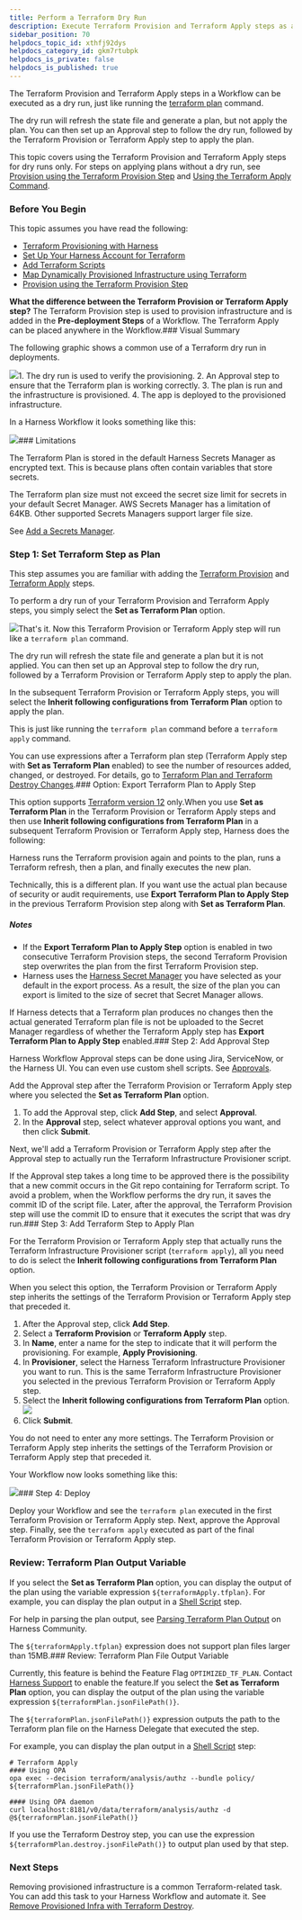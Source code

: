 ```yaml
---
title: Perform a Terraform Dry Run
description: Execute Terraform Provision and Terraform Apply steps as a dry run.
sidebar_position: 70
helpdocs_topic_id: xthfj92dys
helpdocs_category_id: gkm7rtubpk
helpdocs_is_private: false
helpdocs_is_published: true
---
```


The Terraform Provision and Terraform Apply steps in a Workflow can be executed as a dry run, just like running the [terraform plan](https://www.terraform.io/docs/commands/plan.html) command.

The dry run will refresh the state file and generate a plan, but not apply the plan. You can then set up an Approval step to follow the dry run, followed by the Terraform Provision or Terraform Apply step to apply the plan.

This topic covers using the Terraform Provision and Terraform Apply steps for dry runs only. For steps on applying plans without a dry run, see [Provision using the Terraform Provision Step](/article/uxwih21ps1-terraform-provisioner-step) and [Using the Terraform Apply Command](/article/jaxppd8w9j-using-the-terraform-apply-command).

### Before You Begin

This topic assumes you have read the following:

* [Terraform Provisioning with Harness](/article/hh52ews03d-terraform-provisioning-with-harness)
* [Set Up Your Harness Account for Terraform](/article/llp7a6lr1c-terraform-delegates)
* [Add Terraform Scripts](/article/ux2enus2ku-add-terraform-scripts)
* [Map Dynamically Provisioned Infrastructure using Terraform](/article/a2f2bh35el-mapgcp-kube-terraform-infra)
* [Provision using the Terraform Provision Step](/article/uxwih21ps1-terraform-provisioner-step)

**What the difference between the Terraform Provision or Terraform Apply step?** The Terraform Provision step is used to provision infrastructure and is added in the **Pre-deployment Steps** of a Workflow. The Terraform Apply can be placed anywhere in the Workflow.### Visual Summary

The following graphic shows a common use of a Terraform dry run in deployments.

![](https://files.helpdocs.io/kw8ldg1itf/articles/xthfj92dys/1586471873769/image.png)1. The dry run is used to verify the provisioning.
2. An Approval step to ensure that the Terraform plan is working correctly.
3. The plan is run and the infrastructure is provisioned.
4. The app is deployed to the provisioned infrastructure.

In a Harness Workflow it looks something like this:

![](https://files.helpdocs.io/kw8ldg1itf/articles/xthfj92dys/1586472654242/image.png)### Limitations

The Terraform Plan is stored in the default Harness Secrets Manager as encrypted text. This is because plans often contain variables that store secrets.

The Terraform plan size must not exceed the secret size limit for secrets in your default Secret Manager. AWS Secrets Manager has a limitation of 64KB. Other supported Secrets Managers support larger file size.

See [Add a Secrets Manager](/article/uuer539u3l-add-a-secrets-manager).

### Step 1: Set Terraform Step as Plan

This step assumes you are familiar with adding the [Terraform Provision](/article/uxwih21ps1-terraform-provisioner-step) and [Terraform Apply](/article/jaxppd8w9j-using-the-terraform-apply-command) steps.

To perform a dry run of your Terraform Provision and Terraform Apply steps, you simply select the **Set as Terraform Plan** option.

![](https://files.helpdocs.io/kw8ldg1itf/articles/xthfj92dys/1586469919868/image.png)That's it. Now this Terraform Provision or Terraform Apply step will run like a `terraform plan` command.

The dry run will refresh the state file and generate a plan but it is not applied. You can then set up an Approval step to follow the dry run, followed by a Terraform Provision or Terraform Apply step to apply the plan.

In the subsequent Terraform Provision or Terraform Apply steps, you will select the **Inherit following configurations from Terraform Plan** option to apply the plan.

This is just like running the `terraform plan` command before a `terraform apply` command.

You can use expressions after a Terraform plan step (Terraform Apply step with **Set as Terraform Plan** enabled) to see the number of resources added, changed, or destroyed. For details, go to [Terraform Plan and Terraform Destroy Changes](/article/aza65y4af6-built-in-variables-list#terraform_plan_and_terraform_destroy_changes).### Option: Export Terraform Plan to Apply Step

This option supports [Terraform version 12](https://www.terraform.io/upgrade-guides/0-12.html) only.When you use **Set as Terraform Plan** in the Terraform Provision or Terraform Apply steps and then use **Inherit following configurations from Terraform Plan** in a subsequent Terraform Provision or Terraform Apply step, Harness does the following:

Harness runs the Terraform provision again and points to the plan, runs a Terraform refresh, then a plan, and finally executes the new plan.

Technically, this is a different plan. If you want use the actual plan because of security or audit requirements, use **Export Terraform Plan to Apply Step** in the previous Terraform Provision step along with **Set as Terraform Plan**.

##### Notes

* If the **Export Terraform Plan to Apply Step** option is enabled in two consecutive Terraform Provision steps, the second Terraform Provision step overwrites the plan from the first Terraform Provision step.
* Harness uses the [Harness Secret Manager](/article/uuer539u3l-add-a-secrets-manager) you have selected as your default in the export process. As a result, the size of the plan you can export is limited to the size of secret that Secret Manager allows.

If Harness detects that a Terraform plan produces no changes then the actual generated Terraform plan file is not be uploaded to the Secret Manager regardless of whether the Terraform Apply step has **Export Terraform Plan to Apply Step** enabled.### Step 2: Add Approval Step

Harness Workflow Approval steps can be done using Jira, ServiceNow, or the Harness UI. You can even use custom shell scripts. See [Approvals](/article/0ajz35u2hy-approvals).

Add the Approval step after the Terraform Provision or Terraform Apply step where you selected the **Set as Terraform Plan** option.

1. To add the Approval step, click **Add Step**, and select **Approval**.
2. In the **Approval** step, select whatever approval options you want, and then click **Submit**.

Next, we'll add a Terraform Provision or Terraform Apply step after the Approval step to actually run the Terraform Infrastructure Provisioner script.

If the Approval step takes a long time to be approved there is the possibility that a new commit occurs in the Git repo containing for Terraform script. To avoid a problem, when the Workflow performs the dry run, it saves the commit ID of the script file. Later, after the approval, the Terraform Provision step will use the commit ID to ensure that it executes the script that was dry run.### Step 3: Add Terraform Step to Apply Plan

For the Terraform Provision or Terraform Apply step that actually runs the Terraform Infrastructure Provisioner script (`terraform apply`), all you need to do is select the **Inherit following configurations from Terraform Plan** option.

When you select this option, the Terraform Provision or Terraform Apply step inherits the settings of the Terraform Provision or Terraform Apply step that preceded it.

1. After the Approval step, click **Add Step**.
2. Select a **Terraform Provision** or **Terraform Apply** step.
3. In **Name**, enter a name for the step to indicate that it will perform the provisioning. For example, **Apply Provisioning**.
4. In **Provisioner**, select the Harness Terraform Infrastructure Provisioner you want to run. This is the same Terraform Infrastructure Provisioner you selected in the previous Terraform Provision or Terraform Apply step.
5. Select the **Inherit following configurations from Terraform Plan** option.![](https://files.helpdocs.io/kw8ldg1itf/articles/xthfj92dys/1586472892374/image.png)
6. Click **Submit**.

You do not need to enter any more settings. The Terraform Provision or Terraform Apply step inherits the settings of the Terraform Provision or Terraform Apply step that preceded it.

Your Workflow now looks something like this:

![](https://files.helpdocs.io/kw8ldg1itf/articles/xthfj92dys/1586472654242/image.png)### Step 4: Deploy

Deploy your Workflow and see the `terraform plan` executed in the first Terraform Provision or Terraform Apply step. Next, approve the Approval step. Finally, see the `terraform apply` executed as part of the final Terraform Provision or Terraform Apply step.

### Review: Terraform Plan Output Variable

If you select the **Set as Terraform Plan** option, you can display the output of the plan using the variable expression `${terraformApply.tfplan}`. For example, you can display the plan output in a [Shell Script](/article/1fjrjbau7x-capture-shell-script-step-output) step.

For help in parsing the plan output, see [Parsing Terraform Plan Output](https://community.harness.io/t/parsing-terraform-plan-output/545) on Harness Community.

The `${terraformApply.tfplan}` expression does not support plan files larger than 15MB.### Review: Terraform Plan File Output Variable

Currently, this feature is behind the Feature Flag `OPTIMIZED_TF_PLAN`. Contact [Harness Support](mailto:support@harness.io) to enable the feature.If you select the **Set as Terraform Plan** option, you can display the output of the plan using the variable expression `${terraformPlan.jsonFilePath()}`.

The `${terraformPlan.jsonFilePath()}` expression outputs the path to the Terraform plan file on the Harness Delegate that executed the step.

For example, you can display the plan output in a [Shell Script](/article/1fjrjbau7x-capture-shell-script-step-output) step:


```
# Terraform Apply  
#### Using OPA   
opa exec --decision terraform/analysis/authz --bundle policy/ ${terraformPlan.jsonFilePath()}  
  
#### Using OPA daemon  
curl localhost:8181/v0/data/terraform/analysis/authz -d @${terraformPlan.jsonFilePath()}
```
If you use the Terraform Destroy step, you can use the expression `${terraformPlan.destroy.jsonFilePath()}` to output plan used by that step.

### Next Steps

Removing provisioned infrastructure is a common Terraform-related task. You can add this task to your Harness Workflow and automate it. See [Remove Provisioned Infra with Terraform Destroy](/article/4egyxnse9r-terraform-destroy).

